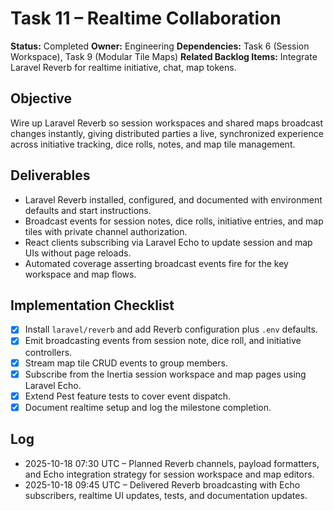 # Task 11 – Realtime Collaboration

**Status:** Completed
**Owner:** Engineering
**Dependencies:** Task 6 (Session Workspace), Task 9 (Modular Tile Maps)
**Related Backlog Items:** Integrate Laravel Reverb for realtime initiative, chat, map tokens.

## Objective
Wire up Laravel Reverb so session workspaces and shared maps broadcast changes instantly, giving distributed parties a live, synchronized experience across initiative tracking, dice rolls, notes, and map tile management.

## Deliverables
- Laravel Reverb installed, configured, and documented with environment defaults and start instructions.
- Broadcast events for session notes, dice rolls, initiative entries, and map tiles with private channel authorization.
- React clients subscribing via Laravel Echo to update session and map UIs without page reloads.
- Automated coverage asserting broadcast events fire for the key workspace and map flows.

## Implementation Checklist
- [x] Install `laravel/reverb` and add Reverb configuration plus `.env` defaults.
- [x] Emit broadcasting events from session note, dice roll, and initiative controllers.
- [x] Stream map tile CRUD events to group members.
- [x] Subscribe from the Inertia session workspace and map pages using Laravel Echo.
- [x] Extend Pest feature tests to cover event dispatch.
- [x] Document realtime setup and log the milestone completion.

## Log
- 2025-10-18 07:30 UTC – Planned Reverb channels, payload formatters, and Echo integration strategy for session workspace and map editors.
- 2025-10-18 09:45 UTC – Delivered Reverb broadcasting with Echo subscribers, realtime UI updates, tests, and documentation updates.
